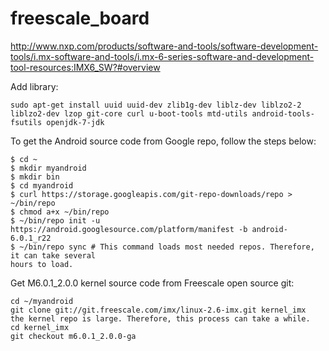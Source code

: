 # freescale_board


http://www.nxp.com/products/software-and-tools/software-development-tools/i.mx-software-and-tools/i.mx-6-series-software-and-development-tool-resources:IMX6_SW?#overview

Add library: 

```
sudo apt-get install uuid uuid-dev zlib1g-dev liblz-dev liblzo2-2 liblzo2-dev lzop git-core curl u-boot-tools mtd-utils android-tools-fsutils openjdk-7-jdk

```

To get the Android source code from Google repo, follow the steps below:
```
$ cd ~
$ mkdir myandroid
$ mkdir bin
$ cd myandroid
$ curl https://storage.googleapis.com/git-repo-downloads/repo > ~/bin/repo
$ chmod a+x ~/bin/repo
$ ~/bin/repo init -u https://android.googlesource.com/platform/manifest -b android-6.0.1_r22
$ ~/bin/repo sync # This command loads most needed repos. Therefore, it can take several
hours to load.

```
Get M6.0.1_2.0.0 kernel source code from Freescale open source git:
```
cd ~/myandroid
git clone git://git.freescale.com/imx/linux-2.6-imx.git kernel_imx
the kernel repo is large. Therefore, this process can take a while.
cd kernel_imx
git checkout m6.0.1_2.0.0-ga
```
